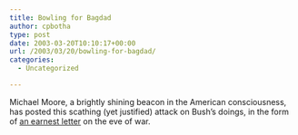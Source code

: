 ```yaml
---
title: Bowling for Bagdad
author: cpbotha
type: post
date: 2003-03-20T10:10:17+00:00
url: /2003/03/20/bowling-for-bagdad/
categories:
  - Uncategorized

---
```

Michael Moore, a brightly shining beacon in the American consciousness, has posted this scathing (yet justified) attack on Bush&#8217;s doings, in the form of [an earnest letter][1] on the eve of war.

 [1]: http://www.michaelmoore.com/words/message/index.php?messageDate=2003-03-17
